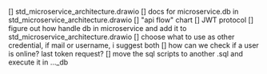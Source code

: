 [] std_microservice_architecture.drawio
[] docs for microservice.db in std_microservice_architecture.drawio
[] "api flow" chart
[] JWT protocol
[] figure out how handle db in microservice and add it to std_microservice_architecture.drawio
[] choose what to use as other credential, if mail or username, i suggest both
[] how can we check if a user is online? last token request?
[] move the sql scripts to another .sql and execute it in ..._db 